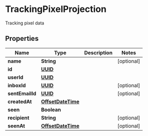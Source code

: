 

# TrackingPixelProjection

Tracking pixel data
## Properties

Name | Type | Description | Notes
------------ | ------------- | ------------- | -------------
**name** | **String** |  |  [optional]
**id** | [**UUID**](UUID) |  | 
**userId** | [**UUID**](UUID) |  | 
**inboxId** | [**UUID**](UUID) |  |  [optional]
**sentEmailId** | [**UUID**](UUID) |  |  [optional]
**createdAt** | [**OffsetDateTime**](OffsetDateTime) |  | 
**seen** | **Boolean** |  | 
**recipient** | **String** |  |  [optional]
**seenAt** | [**OffsetDateTime**](OffsetDateTime) |  |  [optional]



